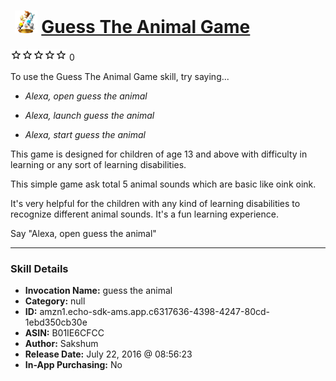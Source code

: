 # &nbsp;<img src="skill_icon" alt="Guess The Animal Game icon" width="36"> [Guess The Animal Game](http://alexa.amazon.com/#skills/amzn1.echo-sdk-ams.app.c6317636-4398-4247-80cd-1ebd350cb30e)
![0 stars](../../images/ic_star_border_black_18dp_1x.png)![0 stars](../../images/ic_star_border_black_18dp_1x.png)![0 stars](../../images/ic_star_border_black_18dp_1x.png)![0 stars](../../images/ic_star_border_black_18dp_1x.png)![0 stars](../../images/ic_star_border_black_18dp_1x.png) 0

To use the Guess The Animal Game skill, try saying...

* *Alexa, open guess the animal*

* *Alexa, launch guess the animal*

* *Alexa, start guess the animal*

This game is designed for children of age 13 and above with difficulty in learning or any sort of learning disabilities. 

This simple game ask total 5 animal sounds which are basic like oink oink. 

It's very helpful for the children with any kind of learning disabilities to recognize different animal sounds. It's a fun learning experience.   

Say "Alexa, open guess the animal"

***

### Skill Details

* **Invocation Name:** guess the animal
* **Category:** null
* **ID:** amzn1.echo-sdk-ams.app.c6317636-4398-4247-80cd-1ebd350cb30e
* **ASIN:** B01IE6CFCC
* **Author:** Sakshum
* **Release Date:** July 22, 2016 @ 08:56:23
* **In-App Purchasing:** No

